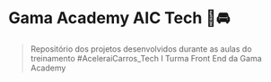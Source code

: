 # Gama Academy AIC Tech 👊🚘

> Repositório dos projetos desenvolvidos durante as aulas do treinamento #AceleraiCarros_Tech I Turma Front End da Gama Academy